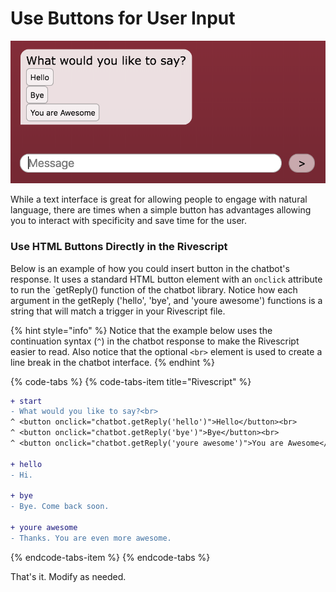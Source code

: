 # Use Buttons for User Input

![](../.gitbook/assets/buttonscreenshot.png)

While a text interface is great for allowing people to engage with natural language, there are times when a simple button has advantages allowing you to interact with specificity and save time for the user. 

### Use HTML Buttons Directly in the Rivescript

Below is an example of how you could insert button in the chatbot's response. It uses a standard HTML button element with an `onclick` attribute to run the  \`getReply\(\) function of the chatbot library. Notice how each argument in the getReply \('hello', 'bye', and 'youre awesome'\) functions is a string that will match a trigger in your Rivescript file.

{% hint style="info" %}
Notice that the example below uses the continuation syntax \(`^`\) in the chatbot response to make the Rivescript easier to read. Also notice that the optional  `<br>` element is used to create a line break in the chatbot interface.
{% endhint %}

{% code-tabs %}
{% code-tabs-item title="Rivescript" %}
```diff
+ start
- What would you like to say?<br> 
^ <button onclick="chatbot.getReply('hello')">Hello</button><br>
^ <button onclick="chatbot.getReply('bye')">Bye</button><br>
^ <button onclick="chatbot.getReply('youre awesome')">You are Awesome</button>

+ hello
- Hi.

+ bye
- Bye. Come back soon.

+ youre awesome
- Thanks. You are even more awesome.
```
{% endcode-tabs-item %}
{% endcode-tabs %}

That's it. Modify as needed.


